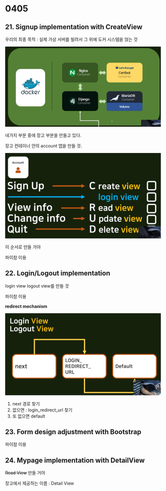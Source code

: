 # 0405



## 21. Signup implementation with CreateView

우리의 최종 목적 : 실제 가상 서버를 빌려서 그 위에 도커 시스템을 얹는 것

![image-20220405153822271](0405.assets/image-20220405153822271.png)

네가지 부분 중에 장고 부분을 만들고 있다.

장고 컨테이너 안의 account 앱을 만들 것.



![image-20220405153927755](0405.assets/image-20220405153927755.png)

이 순서로 만들 거야



파이참 이용



## 22. Login/Logout implementation

login view logout view를 만들 것

파이참 이용



**redirect mechanism**

![image-20220405165631379](0405.assets/image-20220405165631379.png)

1. next 경로 찾기 
2. 없으면 : login_redirect_url 찾기
3. 또 없으면 default





## 23. Form design adjustment with Bootstrap

파이참 이용



## 24. Mypage implementation with DetailView

~~Read View~~ 만들 거야

장고에서 제공하는 이름 : Detail View

